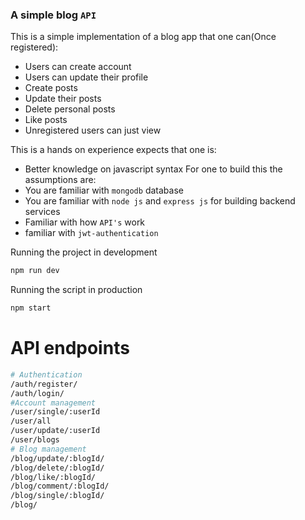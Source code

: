 ### A simple blog `API`

This is a simple implementation of a blog app that one can(Once registered):
- Users can create account
- Users can update their profile
- Create posts 
- Update their posts
- Delete personal posts
- Like posts
- Unregistered users can just view

This is a hands on experience expects that one is:
- Better knowledge on javascript syntax
For one to build this the assumptions are:
- You are familiar with  `mongodb` database
- You are familiar with `node js` and `express js` for building backend services
- Familiar with how `API's` work
- familiar with `jwt-authentication`

Running the project in development
```sh
npm run dev
```

Running the script in production

```sh
npm start
```

# API endpoints

```sh
# Authentication
/auth/register/
/auth/login/
#Account management
/user/single/:userId
/user/all
/user/update/:userId
/user/blogs
# Blog management
/blog/update/:blogId/
/blog/delete/:blogId/
/blog/like/:blogId/
/blog/comment/:blogId/
/blog/single/:blogId/
/blog/
```